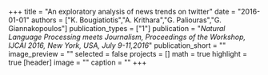 +++
title = "An exploratory analysis of news trends on twitter"
date = "2016-01-01"
authors = ["K. Bougiatiotis","A. Krithara","G. Paliouras","G. Giannakopoulos"]
publication_types = ["1"]
publication = "_Natural Language Processing meets Journalism, Proceedings of the Workshop, IJCAI 2016, New York, USA, July 9-11,2016_"
publication_short = ""
image_preview = ""
selected = false
projects = []
math = true
highlight = true
[header]
image = ""
caption = ""
+++

